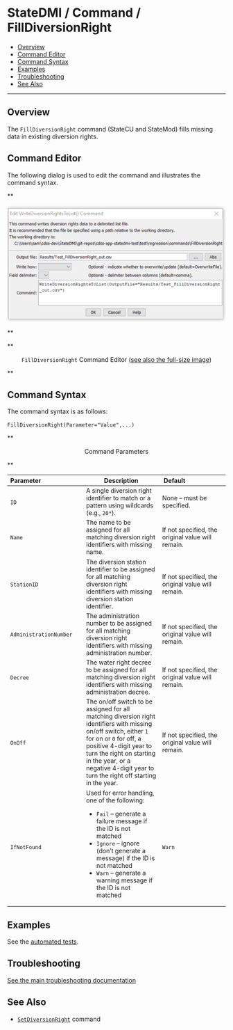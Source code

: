 # StateDMI / Command / FillDiversionRight #

* [Overview](#overview)
* [Command Editor](#command-editor)
* [Command Syntax](#command-syntax)
* [Examples](#examples)
* [Troubleshooting](#troubleshooting)
* [See Also](#see-also)

-------------------------

## Overview ##

The `FillDiversionRight` command (StateCU and StateMod)
fills missing data in existing diversion rights.

## Command Editor ##

The following dialog is used to edit the command and illustrates the command syntax.

**<p style="text-align: center;">
![FillDiversionRight command editor](FillDiversionRight.png)
</p>**

**<p style="text-align: center;">
`FillDiversionRight` Command Editor (<a href="../FillDiversionRight.png">see also the full-size image</a>)
</p>**

## Command Syntax ##

The command syntax is as follows:

```text
FillDiversionRight(Parameter="Value",...)
```
**<p style="text-align: center;">
Command Parameters
</p>**

| **Parameter**&nbsp;&nbsp;&nbsp;&nbsp;&nbsp;&nbsp;&nbsp;&nbsp;&nbsp;&nbsp;&nbsp;&nbsp;&nbsp;&nbsp;&nbsp;&nbsp;&nbsp;&nbsp;&nbsp;&nbsp;&nbsp;&nbsp;&nbsp;&nbsp; | **Description** | **Default**&nbsp;&nbsp;&nbsp;&nbsp;&nbsp;&nbsp;&nbsp;&nbsp;&nbsp;&nbsp;&nbsp;&nbsp;&nbsp;&nbsp;&nbsp;&nbsp;&nbsp;&nbsp;&nbsp;&nbsp;&nbsp;&nbsp; |
| --------------|-----------------|----------------- |
| `ID` | A single diversion right identifier to match or a pattern using wildcards (e.g., `20*`). | None – must be specified. |
| `Name` | The name to be assigned for all matching diversion right identifiers with missing name. | If not specified, the original value will remain. |
| `StationID` | The diversion station identifier to be assigned for all matching diversion right identifiers with missing diversion station identifier. | If not specified, the original value will remain. |
| `AdministrationNumber` | The administration number to be assigned for all matching diversion right identifiers with missing administration number. | If not specified, the original value will remain. |
| `Decree` | The water right decree to be assigned for all matching diversion right identifiers with missing administration decree. | If not specified, the original value will remain. |
| `OnOff` | The on/off switch to be assigned for all matching diversion right identifiers with missing on/off switch, either `1` for on or `0` for off, a positive 4-digit year to turn the right on starting in the year, or a negative 4-digit year to turn the right off starting in the year. | If not specified, the original value will remain. |
| `IfNotFound` | Used for error handling, one of the following:<ul><li>`Fail` – generate a failure message if the ID is not matched</li><li>`Ignore` – ignore (don’t generate a message) if the ID is not matched</li><li>`Warn` – generate a warning message if the ID is not matched</li></ul> | `Warn` |

## Examples ##

See the [automated tests](https://github.com/OpenCDSS/cdss-app-statedmi-test/tree/master/test/regression/commands/FillDiversionRight).

## Troubleshooting ##

[See the main troubleshooting documentation](../../troubleshooting/troubleshooting.md)

## See Also ##

* [`SetDiversionRight`](../SetDiversionRight/SetDiversionRight.md) command
